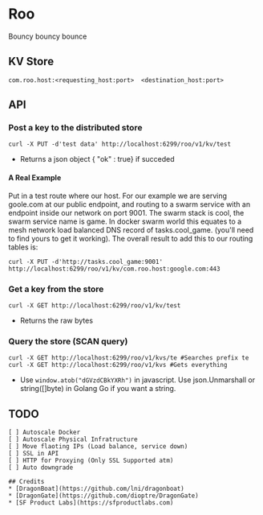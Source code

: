 # Roo

Bouncy bouncy bounce

## KV Store

```
com.roo.host:<requesting_host:port>  <destination_host:port>
```

## API 
### Post a key to the distributed store
```
curl -X PUT -d'test data' http://localhost:6299/roo/v1/kv/test
```
* Returns a json object { "ok" : true} if succeded
#### A Real Example
Put in a test route where our host. For our example we are serving goole.com at our public endpoint, and routing to a swarm service with an endpoint inside our network on port 9001. The swarm stack is cool, the swarm service name is game. In docker swarm world this equates to a mesh network load balanced DNS record of tasks.cool_game. (you'll need to find yours to get it working). The overall result to add this to our routing tables is:

```curl -X PUT -d'http://tasks.cool_game:9001' http://localhost:6299/roo/v1/kv/com.roo.host:google.com:443```

### Get a key from the store
```
curl -X GET http://localhost:6299/roo/v1/kv/test
```
* Returns the raw bytes
### Query the store (SCAN query)
```
curl -X GET http://localhost:6299/roo/v1/kvs/te #Searches prefix te
curl -X GET http://localhost:6299/roo/v1/kvs #Gets everything
```
* Use ```window.atob("dGVzdCBkYXRh")``` in javascript. Use json.Unmarshall or string([]byte) in Golang Go if you want a string.

## TODO
```
[ ] Autoscale Docker
[ ] Autoscale Physical Infratructure
[ ] Move flaoting IPs (Load balance, service down)
[ ] SSL in API
[ ] HTTP for Proxying (Only SSL Supported atm)
[ ] Auto downgrade 

## Credits
* [DragonBoat](https://github.com/lni/dragonboat)
* [DragonGate](https://github.com/dioptre/DragonGate)
* [SF Product Labs](https://sfproductlabs.com)
